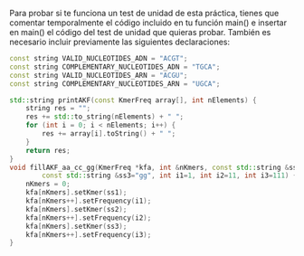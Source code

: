 Para probar si te funciona un test de unidad de esta práctica, tienes que comentar temporalmente el código incluido en tu función main() e insertar en main() el código del test de unidad que quieras probar. También es necesario incluir previamente las siguientes declaraciones:

``` cpp
const string VALID_NUCLEOTIDES_ADN = "ACGT";
const string COMPLEMENTARY_NUCLEOTIDES_ADN = "TGCA";
const string VALID_NUCLEOTIDES_ARN = "ACGU";
const string COMPLEMENTARY_NUCLEOTIDES_ARN = "UGCA";

std::string printAKF(const KmerFreq array[], int nElements) {
    string res = "";
    res += std::to_string(nElements) + " ";
    for (int i = 0; i < nElements; i++) {
        res += array[i].toString() + " ";
    }
    return res;
}
void fillAKF_aa_cc_gg(KmerFreq *kfa, int &nKmers, const std::string &ss1="aa", const std::string &ss2="cc",
        const std::string &ss3="gg", int i1=1, int i2=11, int i3=111) {
    nKmers = 0;
    kfa[nKmers].setKmer(ss1);
    kfa[nKmers++].setFrequency(i1);
    kfa[nKmers].setKmer(ss2);
    kfa[nKmers++].setFrequency(i2);
    kfa[nKmers].setKmer(ss3);
    kfa[nKmers++].setFrequency(i3);
}

```
